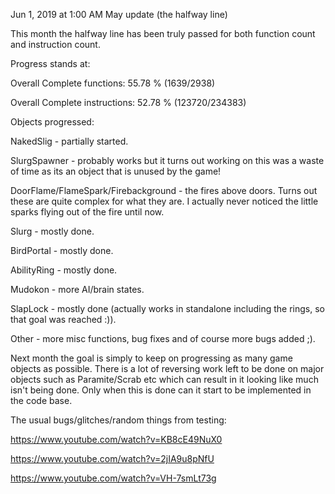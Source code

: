 Jun 1, 2019 at 1:00 AM
May update (the halfway line)

This month the halfway line has been truly passed for both function count and instruction count.


Progress stands at:

 Overall Complete functions: 55.78 % (1639/2938)

Overall Complete instructions: 52.78 % (123720/234383)  


Objects progressed:

NakedSlig - partially started.

SlurgSpawner - probably works but it turns out working on this was a waste of time as its an object that is unused by the game!

DoorFlame/FlameSpark/Firebackground - the fires above doors. Turns out these are quite complex for what they are. I actually never noticed the little sparks flying out of the fire until now.

Slurg - mostly done.

BirdPortal - mostly done.

AbilityRing - mostly done.

Mudokon - more AI/brain states.

SlapLock - mostly done (actually works in standalone including the rings, so that goal was reached :)).

Other - more misc functions, bug fixes and of course more bugs added ;).

Next month the goal is simply to keep on progressing as many game objects as possible. There is a lot of reversing work left to be done on major objects such as Paramite/Scrab etc which can result in it looking like much isn't being done. Only when this is done can it start to be implemented in the code base.


The usual bugs/glitches/random things from testing:


 https://www.youtube.com/watch?v=KB8cE49NuX0 

 https://www.youtube.com/watch?v=2jIA9u8pNfU 

 https://www.youtube.com/watch?v=VH-7smLt73g 

